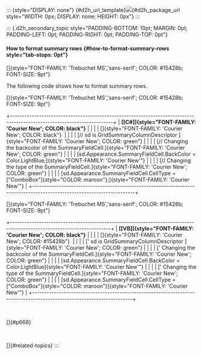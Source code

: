 ::: {style="DISPLAY: none"}
[](ms-xhelp:///?Id=d2h_url_template){#d2h_url_template}![](!package_url!){#d2h_package_url style="WIDTH: 0px; DISPLAY: none; HEIGHT: 0px"}
:::

::: {.d2h_secondary_topic style="PADDING-BOTTOM: 10pt; MARGIN: 0pt; PADDING-LEFT: 0pt; PADDING-RIGHT: 0pt; PADDING-TOP: 0pt"}
#### How to format summary rows {#how-to-format-summary-rows style="tab-stops: 0pt"}

[]{style="FONT-FAMILY: 'Trebuchet MS','sans-serif'; COLOR: #15428b; FONT-SIZE: 9pt"} 

The following code shows how to format summary rows.

[]{style="FONT-FAMILY: 'Trebuchet MS','sans-serif'; COLOR: #15428b; FONT-SIZE: 9pt"} 

+------------------------------------------------------------------------------------------------------------------------+
| **[\[C#\]]{style="FONT-FAMILY: 'Courier New'; COLOR: black"}**                                                         |
|                                                                                                                        |
| []{style="FONT-FAMILY: 'Courier New'; COLOR: black"}                                                                   |
|                                                                                                                        |
| [// sd is GridSummaryColumnDescriptor ]{style="FONT-FAMILY: 'Courier New'; COLOR: green"}                              |
|                                                                                                                        |
| [// Changing the backcolor of the SummaryFieldCell.]{style="FONT-FAMILY: 'Courier New'; COLOR: green"}                 |
|                                                                                                                        |
| [sd.Appearance.SummaryFieldCell.BackColor = Color.LightBlue;]{style="FONT-FAMILY: 'Courier New'"}                      |
|                                                                                                                        |
| [// Changing the type of the SummaryFieldCell.]{style="FONT-FAMILY: 'Courier New'; COLOR: green"}                      |
|                                                                                                                        |
| [sd.Appearance.SummaryFieldCell.CellType = [\"ComboBox\"]{style="COLOR: maroon"};]{style="FONT-FAMILY: 'Courier New'"} |
+------------------------------------------------------------------------------------------------------------------------+

[]{style="FONT-FAMILY: 'Trebuchet MS','sans-serif'; COLOR: #15428b; FONT-SIZE: 9pt"} 

+-----------------------------------------------------------------------------------------------------------------------+
| **[\[VB\]]{style="FONT-FAMILY: 'Courier New'; COLOR: black"}**                                                        |
|                                                                                                                       |
| []{style="FONT-FAMILY: 'Courier New'; COLOR: #15428b"}                                                                |
|                                                                                                                       |
| [\' sd is GridSummaryColumnDescriptor ]{style="FONT-FAMILY: 'Courier New'; COLOR: green"}                             |
|                                                                                                                       |
| [\' Changing the backcolor of the SummaryFieldCell.]{style="FONT-FAMILY: 'Courier New'; COLOR: green"}                |
|                                                                                                                       |
| [sd.Appearance.SummaryFieldCell.BackColor = Color.LightBlue]{style="FONT-FAMILY: 'Courier New'"}                      |
|                                                                                                                       |
| [\' Changing the type of the SummaryFieldCell.]{style="FONT-FAMILY: 'Courier New'; COLOR: green"}                     |
|                                                                                                                       |
| [sd.Appearance.SummaryFieldCell.CellType = [\"ComboBox\"]{style="COLOR: maroon"}]{style="FONT-FAMILY: 'Courier New'"} |
+-----------------------------------------------------------------------------------------------------------------------+

 

[]{#p668} 

 

[]{#related-topics}
:::
